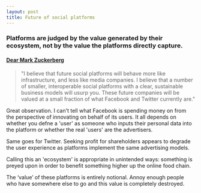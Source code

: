 ```yaml
---
layout: post
title: Future of social platforms
---
```


### Platforms are judged by the value generated by their ecosystem, not by the value the platforms directly capture.

#### [Dear Mark Zuckerberg](http://daltoncaldwell.com/dear-mark-zuckerberg)

> "I believe that future social platforms will behave more like infrastructure, and less like media companies. I believe that a number of smaller, interoperable social platforms with a clear, sustainable business models will usurp you. These future companies will be valued at a small fraction of what Facebook and Twitter currently are."

Great observation. I can't tell what Facebook is spending money on from the perspective of innovating on behalf of its users. It all depends on whether you defne a 'user' as someone who inputs their personal data into the platform or whether the real 'users' are the advertisers.

Same goes for Twitter. Seeking profit for shareholders appears to degrade the user experience as platforms implement the same advertising models.

Calling this an 'ecosystem' is appropriate in unintended ways: something is preyed upon in order to benefit something higher up the online food chain.

The ‘value’ of these platforms is entirely notional. Annoy enough people who have somewhere else to go and this value is completely destroyed.